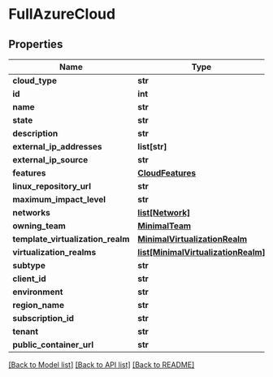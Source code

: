 # FullAzureCloud

## Properties
Name | Type | Description | Notes
------------ | ------------- | ------------- | -------------
**cloud_type** | **str** |  | [optional] 
**id** | **int** |  | [optional] 
**name** | **str** |  | 
**state** | **str** |  | [optional] 
**description** | **str** |  | [optional] 
**external_ip_addresses** | **list[str]** |  | [optional] 
**external_ip_source** | **str** |  | 
**features** | [**CloudFeatures**](CloudFeatures.md) |  | [optional] 
**linux_repository_url** | **str** |  | [optional] 
**maximum_impact_level** | **str** |  | 
**networks** | [**list[Network]**](Network.md) |  | [optional] 
**owning_team** | [**MinimalTeam**](MinimalTeam.md) |  | [optional] 
**template_virtualization_realm** | [**MinimalVirtualizationRealm**](MinimalVirtualizationRealm.md) |  | [optional] 
**virtualization_realms** | [**list[MinimalVirtualizationRealm]**](MinimalVirtualizationRealm.md) |  | [optional] 
**subtype** | **str** |  | 
**client_id** | **str** |  | 
**environment** | **str** |  | 
**region_name** | **str** |  | 
**subscription_id** | **str** |  | 
**tenant** | **str** |  | 
**public_container_url** | **str** |  | [optional] 

[[Back to Model list]](../README.md#documentation-for-models) [[Back to API list]](../README.md#documentation-for-api-endpoints) [[Back to README]](../README.md)


